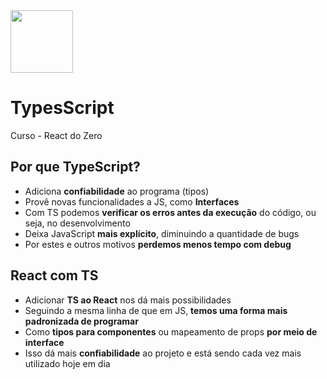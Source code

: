 <img style="width: 100px"  src="https://w7.pngwing.com/pngs/915/519/png-transparent-typescript-hd-logo-thumbnail.png">

# TypesScript

Curso - React do Zero

## Por que TypeScript?

- Adiciona **confiabilidade** ao programa (tipos)
- Provê novas funcionalidades a JS, como **Interfaces**
- Com TS podemos **verificar os erros antes da execução** do código, ou seja, no desenvolvimento
- Deixa JavaScript **mais explícito**, diminuindo a quantidade de bugs
- Por estes e outros motivos **perdemos menos tempo com debug**

## React com TS

- Adicionar **TS ao React** nos dá mais possibilidades
- Seguindo a mesma linha de que em JS, **temos uma forma mais padronizada de programar**
- Como **tipos para componentes** ou mapeamento de props **por meio de interface**
- Isso dá mais **confiabilidade** ao projeto e está sendo cada vez mais utilizado hoje em dia 